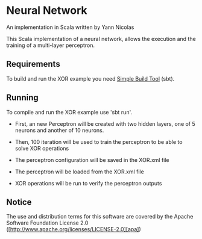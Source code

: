 Neural Network
====

An implementation in Scala written by Yann Nicolas

This Scala implementation of a neural network, allows the execution and the training of a multi-layer perceptron.


Requirements
------------

To build and run the XOR example you need [Simple Build Tool][sbt] (sbt).


Running
-------

To compile and run the XOR example use 'sbt run'. 

- First, an new Perceptron will be created with two hidden layers, one of 5 neurons and another of 10 neurons.
- Then, 100 iteration will be used to train the perceptron to be able to solve XOR operations
- The perceptron configuration will be saved in the XOR.xml file

- The perceptron will be loaded from the XOR.xml file
- XOR operations will be run to verify the perceptron outputs


Notice
------

The use and distribution terms for this software are covered by the
Apache Software Foundation License 2.0 ([http://www.apache.org/licenses/LICENSE-2.0][apa])

[sbt]: http://code.google.com/p/simple-build-tool/
[apa]: http://www.apache.org/licenses/LICENSE-2.0